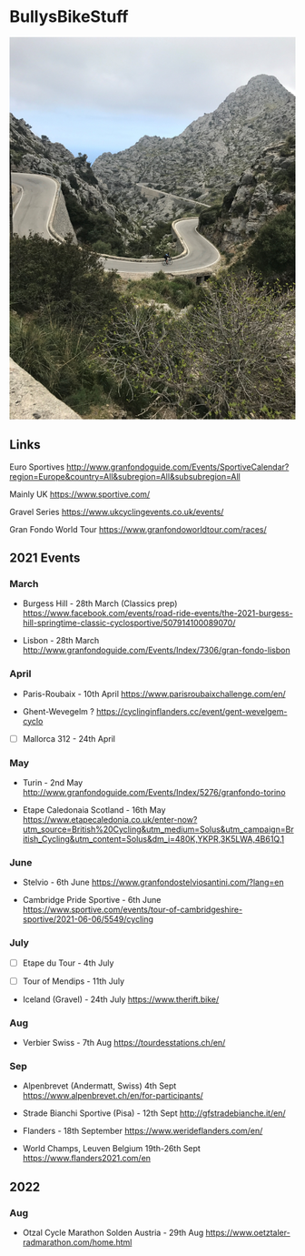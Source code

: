 # BullysBikeStuff

![]( AndySaColobra4.JPG)

## Links 
Euro Sportives 
http://www.granfondoguide.com/Events/SportiveCalendar?region=Europe&country=All&subregion=All&subsubregion=All

Mainly UK
https://www.sportive.com/

Gravel Series
https://www.ukcyclingevents.co.uk/events/


Gran Fondo World Tour
https://www.granfondoworldtour.com/races/

## 2021 Events 

### March 

* Burgess Hill - 28th March (Classics prep)
https://www.facebook.com/events/road-ride-events/the-2021-burgess-hill-springtime-classic-cyclosportive/507914100089070/

* Lisbon - 28th March
http://www.granfondoguide.com/Events/Index/7306/gran-fondo-lisbon

### April

* Paris-Roubaix - 10th April 
https://www.parisroubaixchallenge.com/en/

* Ghent-Wevegelm ?
https://cyclinginflanders.cc/event/gent-wevelgem-cyclo

- [ ] Mallorca 312 - 24th April 

### May

* Turin - 2nd May 
http://www.granfondoguide.com/Events/Index/5276/granfondo-torino

* Etape Caledonaia Scotland - 16th May 
https://www.etapecaledonia.co.uk/enter-now?utm_source=British%20Cycling&utm_medium=Solus&utm_campaign=British_Cycling&utm_content=Solus&dm_i=480K,YKPR,3K5LWA,4B61Q,1

### June
* Stelvio - 6th June 
https://www.granfondostelviosantini.com/?lang=en

* Cambridge Pride Sportive - 6th June 
https://www.sportive.com/events/tour-of-cambridgeshire-sportive/2021-06-06/5549/cycling

### July
- [ ] Etape du Tour - 4th July

- [ ] Tour of Mendips - 11th July

* Iceland (Gravel) - 24th July 
https://www.therift.bike/

### Aug 
* Verbier Swiss - 7th Aug 
https://tourdesstations.ch/en/

### Sep
* Alpenbrevet (Andermatt, Swiss) 4th Sept
https://www.alpenbrevet.ch/en/for-participants/

* Strade Bianchi Sportive (Pisa) - 12th Sept 
http://gfstradebianche.it/en/

* Flanders - 18th September 
https://www.werideflanders.com/en/

* World Champs, Leuven Belgium 19th-26th Sept
https://www.flanders2021.com/en

## 2022

### Aug
* Otzal Cycle Marathon Solden Austria - 29th Aug
https://www.oetztaler-radmarathon.com/home.html
